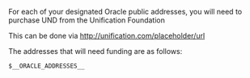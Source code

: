 For each of your designated Oracle public addresses, you will need to purchase UND from the Unification Foundation

This can be done via <http://unification.com/placeholder/url>

The addresses that will need funding are as follows:

```text
$__ORACLE_ADDRESSES__
```
